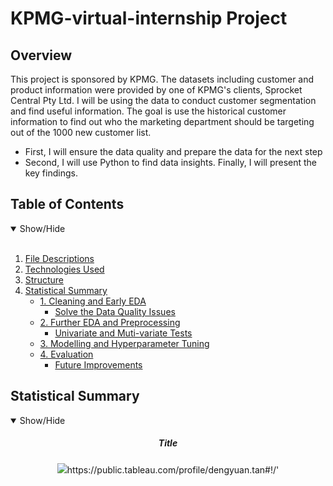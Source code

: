 # KPMG-virtual-internship Project
## Overview
This project is sponsored by KPMG. The datasets including customer and product information were provided by one of KPMG's clients, Sprocket Central Pty Ltd. I will be using the data to conduct customer segmentation and find useful information. The goal is use the historical customer information to find out who the marketing department should be targeting out of the 1000 new customer list.
- First, I will ensure the data quality and prepare the data for the next step
- Second, I will use Python to find data insights.
Finally, I will present the key findings.

## Table of Contents
<details open>
<summary>Show/Hide</summary>
<br>

1. [ File Descriptions ](#File_Description)
2. [ Technologies Used ](#Technologies_Used)    
3. [ Structure ](#Structure)
4. [ Statistical Summary ](#Statistical_Summary)
   * [ 1. Cleaning and Early EDA ](#Early_EDA_and_Cleaning)
       * [ Solve the Data Quality Issues](#Data_Quality_Issues)
   * [ 2. Further EDA and Preprocessing ](#Further_EDA_and_Preprocessing) 
       * [ Univariate and Muti-variate Tests](#Early_EDA_and_Cleaning)
   * [ 3. Modelling and Hyperparameter Tuning ](#Modelling)
   * [ 4. Evaluation ](#Evaluation)
       * [ Future Improvements ](#Future_Improvements)
</details>

<a name="Executive_Summary"></a>
## Statistical Summary
<details open>
<summary>Show/Hide</summary>
<h5 align="center">Title</h5>
<p align="center">
  <img src="https://github.com/Dennieeeee/KPMG-Customer-Analytics-Project/blob/master/Images/Affluent.png>
</p>
</details>

Tableau Dashboard: 'https://public.tableau.com/profile/dengyuan.tan#!/'
